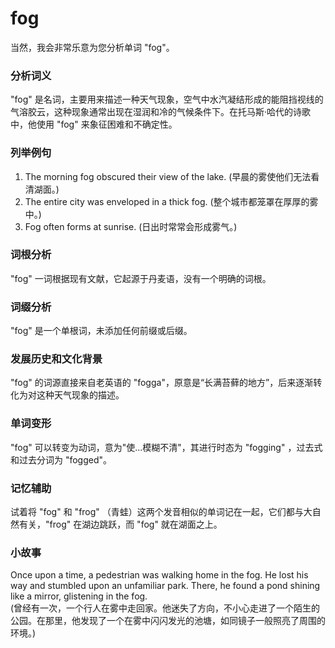 # fog

当然，我会非常乐意为您分析单词 "fog"。

  

### 分析词义

  

"fog" 是名词，主要用来描述一种天气现象，空气中水汽凝结形成的能阻挡视线的气溶胶云，这种现象通常出现在湿润和冷的气候条件下。在托马斯·哈代的诗歌中，他使用 "fog" 来象征困难和不确定性。

  

### 列举例句

  

1.  The morning fog obscured their view of the lake. (早晨的雾使他们无法看清湖面。)
2.  The entire city was enveloped in a thick fog. (整个城市都笼罩在厚厚的雾中。)
3.  Fog often forms at sunrise. (日出时常常会形成雾气。)

  

### 词根分析

  

"fog" 一词根据现有文献，它起源于丹麦语，没有一个明确的词根。

  

### 词缀分析

  

"fog" 是一个单根词，未添加任何前缀或后缀。

  

### 发展历史和文化背景

  

"fog" 的词源直接来自老英语的 "fogga"，原意是“长满苔藓的地方”，后来逐渐转化为对这种天气现象的描述。

  

### 单词变形

  

"fog" 可以转变为动词，意为"使...模糊不清"，其进行时态为 "fogging" ，过去式和过去分词为 "fogged"。

  

### 记忆辅助

  

试着将 "fog" 和 "frog" （青蛙）这两个发音相似的单词记在一起，它们都与大自然有关，"frog" 在湖边跳跃，而 "fog" 就在湖面之上。

  

### 小故事

  

Once upon a time, a pedestrian was walking home in the fog. He lost his way and stumbled upon an unfamiliar park. There, he found a pond shining like a mirror, glistening in the fog.  
(曾经有一次，一个行人在雾中走回家。他迷失了方向，不小心走进了一个陌生的公园。在那里，他发现了一个在雾中闪闪发光的池塘，如同镜子一般照亮了周围的环境。)
